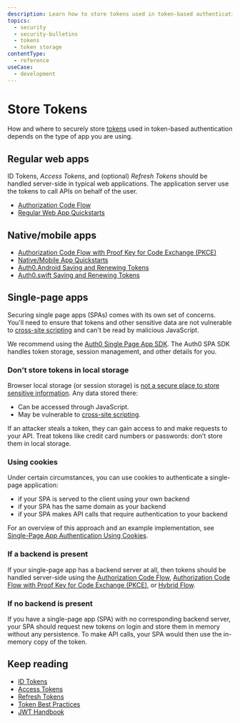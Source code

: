 ```yaml
---
description: Learn how to store tokens used in token-based authentication.
topics:
  - security
  - security-bulletins
  - tokens
  - token storage
contentType:
  - reference
useCase:
  - development
---
```


# Store Tokens

How and where to securely store [tokens](/tokens) used in token-based authentication depends on the type of app you are using.

## Regular web apps

ID Tokens, <dfn data-key="access-token">Access Tokens</dfn>, and (optional) <dfn data-key="refresh-token">Refresh Tokens</dfn> should be handled server-side in typical web applications. The application server use the tokens to call APIs on behalf of the user.

* [Authorization Code Flow](/flows/concepts/auth-code)
* [Regular Web App Quickstarts](/quickstart/webapp)

## Native/mobile apps

* [Authorization Code Flow with Proof Key for Code Exchange (PKCE)](/flows/concepts/auth-code-pkce)
* [Native/Mobile App Quickstarts](/quickstart/native)
* [Auth0.Android Saving and Renewing Tokens](/libraries/auth0-android/save-and-refresh-tokens)
* [Auth0.swift Saving and Renewing Tokens](/libraries/auth0-swift/save-and-refresh-jwt-tokens)

## Single-page apps

Securing single page apps (SPAs) comes with its own set of concerns. You'll need to ensure that tokens and other sensitive data are not vulnerable to [cross-site scripting](https://www.owasp.org/index.php/Cross-site_Scripting_(XSS)) and can't be read by malicious JavaScript.

We recommend using the [Auth0 Single Page App SDK](/libraries/auth0-spa-js). The Auth0 SPA SDK handles token storage, session management, and other details for you.

### Don't store tokens in local storage

Browser local storage (or session storage) is [not a secure place to store sensitive information](https://github.com/OWASP/CheatSheetSeries/blob/master/cheatsheets/HTML5_Security_Cheat_Sheet.md#local-storage). Any data stored there:

* Can be accessed through JavaScript.
* May be vulnerable to [cross-site scripting](https://www.owasp.org/index.php/Cross-site_Scripting_(XSS)).

If an attacker steals a token, they can gain access to and make requests to your API. Treat tokens like credit card numbers or passwords: don’t store them in local storage.

### Using cookies

Under certain circumstances, you can use cookies to authenticate a single-page application:

* if your SPA is served to the client using your own backend
* if your SPA has the same domain as your backend
* if your SPA makes API calls that require authentication to your backend

For an overview of this approach and an example implementation, see [Single-Page App Authentication Using Cookies](/login/spa/authenticate-with-cookies).

### If a backend is present

If your single-page app has a backend server at all, then tokens should be handled server-side using the [Authorization Code Flow](/flows/concepts/auth-code), [Authorization Code Flow with Proof Key for Code Exchange (PKCE)](/flows/concepts/auth-code-pkce), or [Hybrid Flow](/api-auth/grant/hybrid).

### If no backend is present

If you have a single-page app (SPA) with no corresponding backend server, your SPA should request new tokens on login and store them in memory without any persistence. To make API calls, your SPA would then use the in-memory copy of the token.

## Keep reading

* [ID Tokens](/tokens/concepts/id-tokens)
* [Access Tokens](/tokens/concepts/access-tokens)
* [Refresh Tokens](/tokens/concepts/refresh-tokens)
* [Token Best Practices](/best-practices/token-best-practices)
* [JWT Handbook](https://auth0.com/resources/ebooks/jwt-handbook)